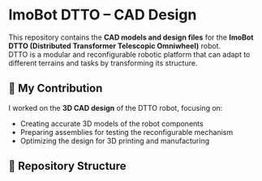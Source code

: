 # ImoBot DTTO – CAD Design

This repository contains the **CAD models and design files** for the **ImoBot DTTO (Distributed Transformer Telescopic Omniwheel)** robot.  
DTTO is a modular and reconfigurable robotic platform that can adapt to different terrains and tasks by transforming its structure.

## 🔧 My Contribution
I worked on the **3D CAD design** of the DTTO robot, focusing on:
- Creating accurate 3D models of the robot components
- Preparing assemblies for testing the reconfigurable mechanism
- Optimizing the design for 3D printing and manufacturing

## 📂 Repository Structure
